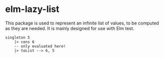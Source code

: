 # elm-lazy-list

This package is used to represent an infinite list of values, to be computed as they are needed. It is mainly designed for use with Elm test.


    singleton 5
        |> cons 6
        -- only evaluated here!
        |> toList --> 6, 5 